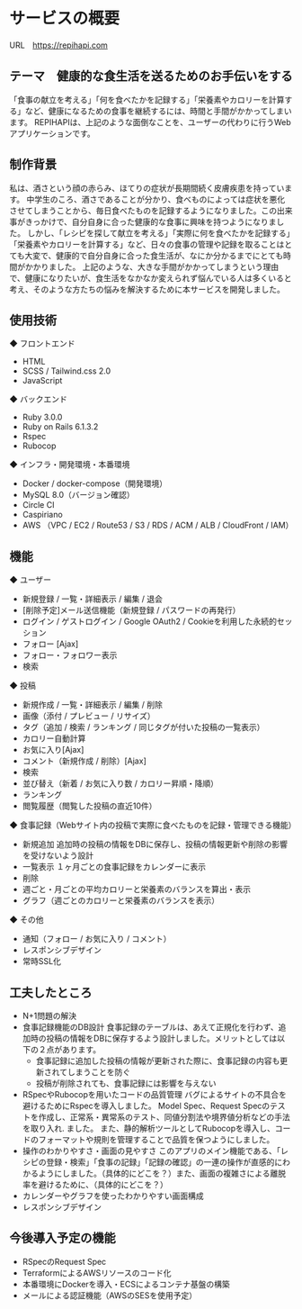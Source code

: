 # サービスの概要
URL　https://repihapi.com

## テーマ　健康的な食生活を送るためのお手伝いをする
「食事の献立を考える」「何を食べたかを記録する」「栄養素やカロリーを計算する」など、健康になるための食事を継続するには、時間と手間がかかってしまいます。
REPIHAPIは、上記のような面倒なことを、ユーザーの代わりに行うWebアプリケーションです。

## 制作背景
私は、酒さという顔の赤らみ、ほてりの症状が長期間続く皮膚疾患を持っています。
中学生のころ、酒さであることが分かり、食べものによっては症状を悪化させてしまうことから、毎日食べたものを記録するようになりました。この出来事がきっかけで、自分自身に合った健康的な食事に興味を持つようになりました。
しかし、「レシピを探して献立を考える」「実際に何を食べたかを記録する」「栄養素やカロリーを計算する」など、日々の食事の管理や記録を取ることはとても大変で、健康的で自分自身に合った食生活が、なにか分かるまでにとても時間がかかりました。
上記のような、大きな手間がかかってしまうという理由で、健康になりたいが、食生活をなかなか変えられず悩んでいる人は多くいると考え、そのような方たちの悩みを解決するために本サービスを開発しました。

## 使用技術
◆ フロントエンド
- HTML
- SCSS / Tailwind.css 2.0
- JavaScript

◆ バックエンド
- Ruby 3.0.0
- Ruby on Rails 6.1.3.2
- Rspec
- Rubocop

◆ インフラ・開発環境・本番環境
- Docker / docker-compose（開発環境）
- MySQL 8.0（バージョン確認）
- Circle CI
- Caspiriano
- AWS （VPC / EC2 / Route53 / S3 / RDS / ACM / ALB / CloudFront / IAM）

## 機能
◆ ユーザー
- 新規登録 / 一覧・詳細表示 / 編集 / 退会
- [削除予定]メール送信機能（新規登録 / パスワードの再発行）
- ログイン / ゲストログイン / Google OAuth2 / Cookieを利用した永続的セッション
- フォロー [Ajax]
- フォロー・フォロワー表示
- 検索

◆ 投稿
- 新規作成 / 一覧・詳細表示 / 編集 / 削除
- 画像（添付 / プレビュー / リサイズ）
- タグ（追加 / 検索 / ランキング / 同じタグが付いた投稿の一覧表示）
- カロリー自動計算
- お気に入り[Ajax]
- コメント（新規作成 / 削除）[Ajax]
- 検索
- 並び替え（新着 / お気に入り数 / カロリー昇順・降順）
- ランキング
- 閲覧履歴（閲覧した投稿の直近10件）

◆ 食事記録（Webサイト内の投稿で実際に食べたものを記録・管理できる機能）
- 新規追加
  追加時の投稿の情報をDBに保存し、投稿の情報更新や削除の影響を受けないよう設計
- 一覧表示
  １ヶ月ごとの食事記録をカレンダーに表示
- 削除
- 週ごと・月ごとの平均カロリーと栄養素のバランスを算出・表示
- グラフ（週ごとのカロリーと栄養素のバランスを表示）

◆ その他
- 通知（フォロー / お気に入り / コメント）
- レスポンシブデザイン
- 常時SSL化

## 工夫したところ
- N+1問題の解決
- 食事記録機能のDB設計
  食事記録のテーブルは、あえて正規化を行わず、追加時の投稿の情報をDBに保存するよう設計しました。メリットとしては以下の２点があります。
  - 食事記録に追加した投稿の情報が更新された際に、食事記録の内容も更新されてしまうことを防ぐ
  - 投稿が削除されても、食事記録には影響を与えない
- RSpecやRubocopを用いたコードの品質管理
  バグによるサイトの不具合を避けるためにRspecを導入しました。
  Model Spec、Request Specのテストを作成し、正常系・異常系のテスト、同値分割法や境界値分析などの手法を取り入れ. ました。
  また、静的解析ツールとしてRubocopを導入し、コードのフォーマットや規則を管理することで品質を保つようにしました。
- 操作のわかりやすさ・画面の見やすさ
  このアプリのメイン機能である、「レシピの登録・検索」「食事の記録」「記録の確認」の一連の操作が直感的にわかるようにしました。（具体的にどこを？）また、画面の複雑さによる離脱率を避けるために、（具体的にどこを？）
- カレンダーやグラフを使ったわかりやすい画面構成
- レスポンシブデザイン

## 今後導入予定の機能
- RSpecのRequest Spec
- TerraformによるAWSリソースのコード化
- 本番環境にDockerを導入・ECSによるコンテナ基盤の構築
- メールによる認証機能（AWSのSESを使用予定）
